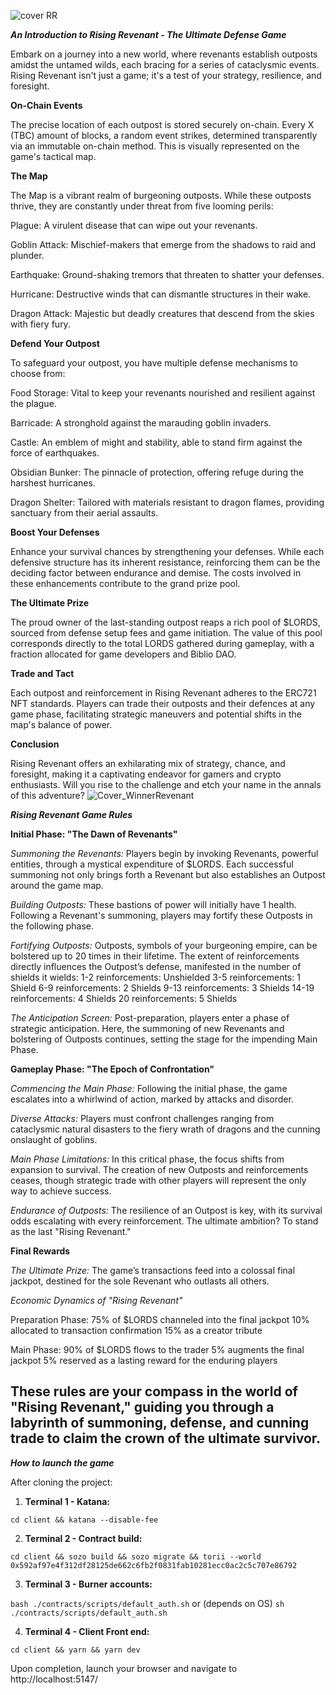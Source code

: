 
![cover RR](https://github.com/GrugLikesRocks/Rising-Revenant/assets/92889945/9721cd3f-e655-4c5c-b7a4-60631e5b8a5c)

***An Introduction to Rising Revenant - The Ultimate Defense Game*** 


Embark on a journey into a new world, where revenants establish outposts amidst the untamed wilds, each bracing for a series of cataclysmic events. Rising Revenant isn't just a game; it's a test of your strategy, resilience, and foresight.

**On-Chain Events**


The precise location of each outpost is stored securely on-chain. Every X (TBC) amount of blocks, a random event strikes, determined transparently via an immutable on-chain method. This is visually represented on the game's tactical map.

**The Map**

The Map is a vibrant realm of burgeoning outposts. While these outposts thrive, they are constantly under threat from five looming perils:

Plague: A virulent disease that can wipe out your revenants.

Goblin Attack: Mischief-makers that emerge from the shadows to raid and plunder.

Earthquake: Ground-shaking tremors that threaten to shatter your defenses.

Hurricane: Destructive winds that can dismantle structures in their wake.

Dragon Attack: Majestic but deadly creatures that descend from the skies with fiery fury.

**Defend Your Outpost**

To safeguard your outpost, you have multiple defense mechanisms to choose from:

Food Storage: Vital to keep your revenants nourished and resilient against the plague.

Barricade: A stronghold against the marauding goblin invaders.

Castle: An emblem of might and stability, able to stand firm against the force of earthquakes.

Obsidian Bunker: The pinnacle of protection, offering refuge during the harshest hurricanes.

Dragon Shelter: Tailored with materials resistant to dragon flames, providing sanctuary from their aerial assaults.

**Boost Your Defenses**

Enhance your survival chances by strengthening your defenses. While each defensive structure has its inherent resistance, reinforcing them can be the deciding factor between endurance and demise. The costs involved in these enhancements contribute to the grand prize pool.

**The Ultimate Prize**

The proud owner of the last-standing outpost reaps a rich pool of $LORDS, sourced from defense setup fees and game initiation. The value of this pool corresponds directly to the total LORDS gathered during gameplay, with a fraction allocated for game developers and Biblio DAO.

**Trade and Tact**

Each outpost and reinforcement in Rising Revenant adheres to the ERC721 NFT standards. Players can trade their outposts and their defences at any game phase, facilitating strategic maneuvers and potential shifts in the map's balance of power.

**Conclusion**

Rising Revenant offers an exhilarating mix of strategy, chance, and foresight, making it a captivating endeavor for gamers and crypto enthusiasts. Will you rise to the challenge and etch your name in the annals of this adventure?
![Cover_WinnerRevenant](https://github.com/GrugLikesRocks/Rising-Revenant/assets/92889945/0777ee0d-9f8f-4209-b9b5-5f0fbd12e413)

***Rising Revenant Game Rules***

**Initial Phase: "The Dawn of Revenants"**

*Summoning the Revenants:* Players begin by invoking Revenants, powerful entities, through a mystical expenditure of $LORDS. Each successful summoning not only brings forth a Revenant but also establishes an Outpost around the game map.

*Building Outposts:* These bastions of power will initially have 1 health. Following a Revenant's summoning, players may fortify these Outposts in the following phase.

*Fortifying Outposts:* Outposts, symbols of your burgeoning empire, can be bolstered up to 20 times in their lifetime. The extent of reinforcements directly influences the Outpost’s defense, manifested in the number of shields it wields:
1-2 reinforcements: Unshielded
3-5 reinforcements: 1 Shield
6-9 reinforcements: 2 Shields
9-13 reinforcements: 3 Shields
14-19 reinforcements: 4 Shields
20 reinforcements: 5 Shields

*The Anticipation Screen:* Post-preparation, players enter a phase of strategic anticipation. Here, the summoning of new Revenants and bolstering of Outposts continues, setting the stage for the impending Main Phase.

**Gameplay Phase: "The Epoch of Confrontation"**

*Commencing the Main Phase:* Following the initial phase, the game escalates into a whirlwind of action, marked by attacks and disorder.

*Diverse Attacks:* Players must confront challenges ranging from cataclysmic natural disasters to the fiery wrath of dragons and the cunning onslaught of goblins.

*Main Phase Limitations:* In this critical phase, the focus shifts from expansion to survival. The creation of new Outposts and reinforcements ceases, though strategic trade with other players will represent the only way to achieve success.

*Endurance of Outposts:* The resilience of an Outpost is key, with its survival odds escalating with every reinforcement. The ultimate ambition? To stand as the last "Rising Revenant."

**Final Rewards**

*The Ultimate Prize:* The game’s transactions feed into a colossal final jackpot, destined for the sole Revenant who outlasts all others.

*Economic Dynamics of "Rising Revenant"*

Preparation Phase:
75% of $LORDS channeled into the final jackpot
10% allocated to transaction confirmation
15% as a creator tribute

Main Phase:
90% of $LORDS flows to the trader
5% augments the final jackpot
5% reserved as a lasting reward for the enduring players

These rules are your compass in the world of "Rising Revenant," guiding you through a labyrinth of summoning, defense, and cunning trade to claim the crown of the ultimate survivor.
--------------------------------------------

***How to launch the game***

After cloning the project:

1. **Terminal 1 - Katana:**

``` cd client && katana --disable-fee ```

2. **Terminal 2 - Contract build:**

``` cd client && sozo build && sozo migrate && torii --world  0x592af97e4f312df28125de662c6fb2f0831fab10281ecc0ac2c5c707e86792 ```

3. **Terminal 3 - Burner accounts:**

``` bash ./contracts/scripts/default_auth.sh ```
or (depends on OS)
``` sh ./contracts/scripts/default_auth.sh ```

4. **Terminal 4 - Client Front end:**

``` cd client && yarn && yarn dev ```

Upon completion, launch your browser and navigate to http://localhost:5147/
